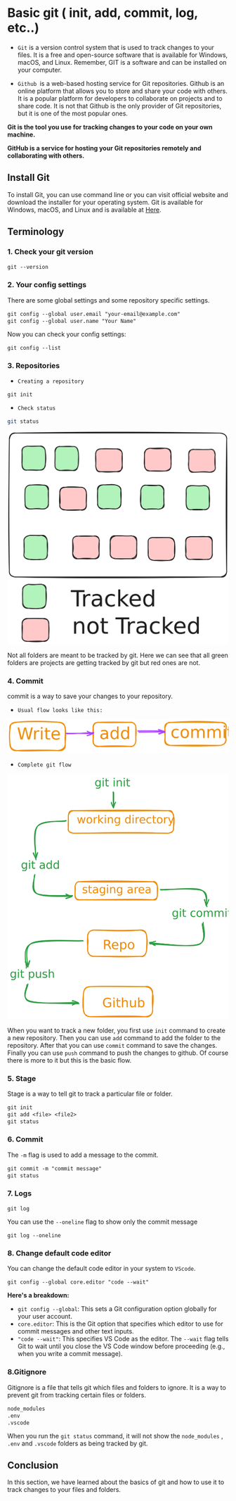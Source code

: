 # Basic git ( init, add, commit, log, etc..)
- `Git` is a version control system that is used to track changes to your files. It is a free and open-source software that is available for Windows, macOS, and Linux. Remember, GIT is a software and can be installed on your computer.

- `Github `is a web-based hosting service for Git repositories. Github is an online platform that allows you to store and share your code with others. It is a popular platform for developers to collaborate on projects and to share code. It is not that Github is the only provider of Git repositories, but it is one of the most popular ones.

**Git is the tool you use for tracking changes to your code on your own machine.**

**GitHub is a service for hosting your Git repositories remotely and collaborating with others.**

## Install Git

To install Git, you can use command line or you can visit official website and download the installer for your operating system. Git is available for Windows, macOS, and Linux and is available at [Here](https://git-scm.com/downloads).

## Terminology

### 1. Check your git version

```
git --version
```
### 2. Your config settings
There are some global settings and some repository specific settings.
```
git config --global user.email "your-email@example.com"
git config --global user.name "Your Name"
```
Now you can check your config settings:

```
git config --list
```

### 3. Repositories
- `Creating a repository `
```
git init
```
- `Check status`

```bash
git status
```
![](https://github.com/abrahimcse/devops-resources/blob/main/Git%20%26%20GitHub/Images/repo.png)

Not all folders are meant to be tracked by git. Here we can see that all green folders are projects are getting tracked by git but red ones are not.

### 4. Commit
commit is a way to save your changes to your repository.
- `Usual flow looks like this:`

![](https://github.com/abrahimcse/devops-resources/blob/main/Git%20%26%20GitHub/Images/commit.png)

- `Complete git flow`

![](https://github.com/abrahimcse/devops-resources/blob/main/Git%20%26%20GitHub/Images/gitflow.png)

When you want to track a new folder, you first use `init` command to create a new repository. Then you can use `add` command to add the folder to the repository. After that you can use `commit` command to save the changes. Finally you can use `push` command to push the changes to github. Of course there is more to it but this is the basic flow.

### 5. Stage
Stage is a way to tell git to track a particular file or folder.
```
git init
git add <file> <file2>
git status
```
### 6. Commit
The `-m` flag is used to add a message to the commit.
```
git commit -m "commit message"
git status
```
### 7. Logs
```
git log
```
You can use the `--oneline` flag to show only the commit message
```
git log --oneline
```
### 8. Change default code editor
You can change the default code editor in your system to `VScode`.
```
git config --global core.editor "code --wait"
```
**Here's a breakdown:**

- `git config --global`: This sets a Git configuration option globally for your user account.
- `core.editor`: This is the Git option that specifies which editor to use for commit messages and other text inputs.
- `"code --wait"`: This specifies VS Code as the editor. The `--wait` flag tells Git to wait until you close the VS Code window before proceeding (e.g., when you write a commit message).

### 8.Gitignore
Gitignore is a file that tells git which files and folders to ignore. It is a way to prevent git from tracking certain files or folders.
```
node_modules
.env
.vscode
```
When you run the `git status` command, it will not show the `node_modules` , `.env` and `.vscode` folders as being tracked by git.

## Conclusion
In this section, we have learned about the basics of git and how to use it to track changes to your files and folders.

